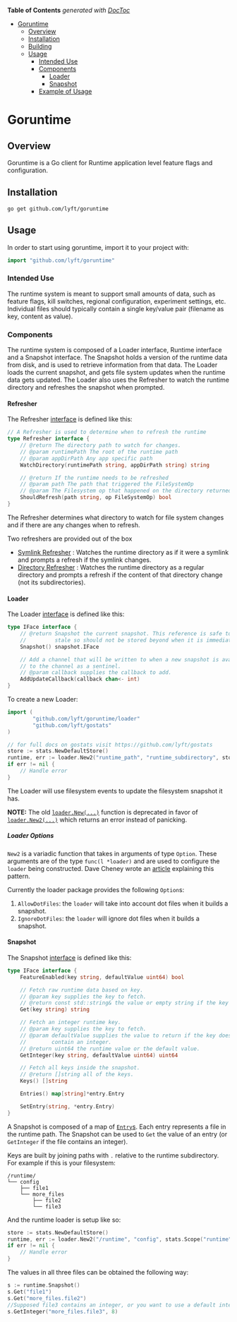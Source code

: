 <!-- START doctoc generated TOC please keep comment here to allow auto update -->
<!-- DON'T EDIT THIS SECTION, INSTEAD RE-RUN doctoc TO UPDATE -->
**Table of Contents**  *generated with [DocToc](https://github.com/thlorenz/doctoc)*

- [Goruntime](#goruntime)
  - [Overview](#overview)
  - [Installation](#installation)
  - [Building](#building)
  - [Usage](#usage)
    - [Intended Use](#intended-use)
    - [Components](#components)
      - [Loader](#loader)
      - [Snapshot](#snapshot)
    - [Example of Usage](#example-of-usage)

<!-- END doctoc generated TOC please keep comment here to allow auto update -->

# Goruntime

## Overview

Goruntime is a Go client for Runtime application level feature flags and configuration.

## Installation

```
go get github.com/lyft/goruntime
```

## Usage

In order to start using goruntime, import it to your project with:

```Go
import "github.com/lyft/goruntime"
```

### Intended Use

The runtime system is meant to support small amounts of data, such
as feature flags, kill switches, regional configuration, experiment
settings, etc.  Individual files should typically contain a single key/value pair
(filename as key, content as value).

### Components

The runtime system is composed of a Loader interface, Runtime interface and a Snapshot interface. The Snapshot holds a version of
the runtime data from disk, and is used to retrieve information from that data. The Loader loads the current snapshot, and
gets file system updates when the runtime data gets updated. The Loader also uses the Refresher to watch the runtime directory
and refreshes the snapshot when prompted.

#### Refresher
The Refresher [interface](https://github.com/lyft/goruntime/blob/master/loader/refresher_iface.go) is defined like this:

```Go
// A Refresher is used to determine when to refresh the runtime
type Refresher interface {
	// @return The directory path to watch for changes.
	// @param runtimePath The root of the runtime path
	// @param appDirPath Any app specific path
	WatchDirectory(runtimePath string, appDirPath string) string

	// @return If the runtime needs to be refreshed
	// @param path The path that triggered the FileSystemOp
	// @param The Filesystem op that happened on the directory returned from WatchDirectory
	ShouldRefresh(path string, op FileSystemOp) bool
}
```

The Refresher determines what directory to watch for file system changes and if there are any changes when to refresh.

Two refreshers are provided out of the box
* [Symlink Refresher](https://github.com/lyft/goruntime/blob/master/loader/symlink_refresher.go) : Watches the runtime directory as if it were a symlink and prompts a refresh if the symlink changes.
* [Directory Refresher](https://github.com/lyft/goruntime/blob/master/loader/directory_refresher.go) : Watches the runtime directory as a regular directory and prompts a refresh if the content of that directory change (not its subdirectories).

#### Loader

The Loader [interface](https://github.com/lyft/goruntime/blob/master/loader/iface.go) is defined like this:

```Go
type IFace interface {
	// @return Snapshot the current snapshot. This reference is safe to use forever, but will grow
	//         stale so should not be stored beyond when it is immediately needed.
	Snapshot() snapshot.IFace

	// Add a channel that will be written to when a new snapshot is available. "1" will be written
	// to the channel as a sentinel.
	// @param callback supplies the callback to add.
	AddUpdateCallback(callback chan<- int)
}
```

To create a new Loader:

```Go
import (
        "github.com/lyft/goruntime/loader"
        "github.com/lyft/gostats"
)

// for full docs on gostats visit https://github.com/lyft/gostats
store := stats.NewDefaultStore()
runtime, err := loader.New2("runtime_path", "runtime_subdirectory", store.Scope("runtime"), &DirectoryRefresher{}, opts ...Option)
if err != nil {
	// Handle error
}
```

The Loader will use filesystem events to update the filesystem snapshot it has.

**NOTE:** The old [`loader.New(...)`](https://github.com/lyft/goruntime/blob/fd5ff74f1c4313c29aa252a14626d37f0ad15e17/loader/loader.go#L218-L225) function is deprecated in favor of [`loader.New2(...)`](https://github.com/lyft/goruntime/blob/fd5ff74f1c4313c29aa252a14626d37f0ad15e17/loader/loader.go#L166-L216) which returns an error instead of panicking.

##### Loader Options

`New2` is a variadic function that takes in arguments of type `Option`. These arguments are of the type `func(l *loader)` and
are used to configure the `loader` being constructed. Dave Cheney wrote an [article](https://dave.cheney.net/2014/10/17/functional-options-for-friendly-apis) explaining this pattern.

Currently the loader package provides the following `Option`s:

1. `AllowDotFiles`: the `loader` will take into account dot files when it builds a snapshot.
2. `IgnoreDotFiles`: the `loader` will ignore dot files when it builds a snapshot.

#### Snapshot

The Snapshot [interface](https://github.com/lyft/goruntime/blob/master/snapshot/iface.go) is defined like this:

```Go
type IFace interface {
	FeatureEnabled(key string, defaultValue uint64) bool

	// Fetch raw runtime data based on key.
	// @param key supplies the key to fetch.
	// @return const std::string& the value or empty string if the key does not exist.
	Get(key string) string

	// Fetch an integer runtime key.
	// @param key supplies the key to fetch.
	// @param defaultValue supplies the value to return if the key does not exist or it does not
	//        contain an integer.
	// @return uint64 the runtime value or the default value.
	GetInteger(key string, defaultValue uint64) uint64

	// Fetch all keys inside the snapshot.
	// @return []string all of the keys.
	Keys() []string

	Entries() map[string]*entry.Entry

	SetEntry(string, *entry.Entry)
}
```

A Snapshot is composed of a map of [`Entry`s](https://github.com/lyft/goruntime/blob/master/snapshot/entry/entry.go).
Each entry represents a file in the runtime path. The Snapshot can be used to `Get` the value of an entry (or `GetInteger`
if the file contains an integer).

Keys are built by joining paths with `.` relative to the runtime subdirectory. For example if this is your filesystem:

```
/runtime/
└── config
    ├── file1
    └── more_files
        ├── file2
        └── file3
```

And the runtime loader is setup like so:

```Go
store := stats.NewDefaultStore()
runtime, err := loader.New2("/runtime", "config", stats.Scope("runtime"), AllowDotFiles)
if err != nil {
	// Handle error
}
```

The values in all three files can be obtained the following way:

```Go
s := runtime.Snapshot()
s.Get("file1")
s.Get("more_files.file2")
//Supposed file3 contains an integer, or you want to use a default integer if file3 does not contain one
s.GetInteger("more_files.file3", 8)
```
